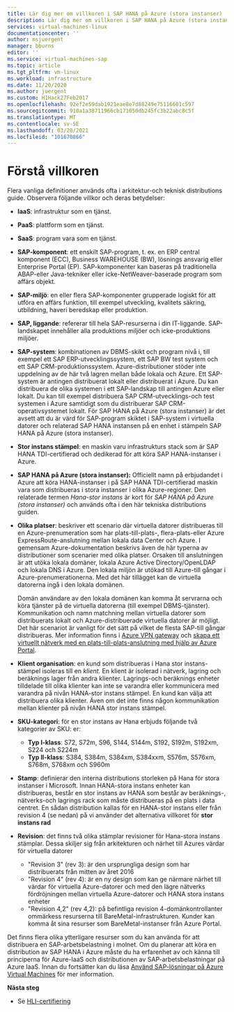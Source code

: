 ```yaml
---
title: Lär dig mer om villkoren i SAP HANA på Azure (stora instanser) | Microsoft Docs
description: Lär dig mer om villkoren i SAP HANA på Azure (stora instanser).
services: virtual-machines-linux
documentationcenter: ''
author: msjuergent
manager: bburns
editor: ''
ms.service: virtual-machines-sap
ms.topic: article
ms.tgt_pltfrm: vm-linux
ms.workload: infrastructure
ms.date: 11/20/2020
ms.author: juergent
ms.custom: H1Hack27Feb2017
ms.openlocfilehash: 92ef2e59dab1921eae8e7d88249e75116601c597
ms.sourcegitcommit: 910a1a38711966cb171050db245fc3b22abc8c5f
ms.translationtype: MT
ms.contentlocale: sv-SE
ms.lasthandoff: 03/20/2021
ms.locfileid: "101670866"
---
```

# <a name="know-the-terms"></a>Förstå villkoren

Flera vanliga definitioner används ofta i arkitektur-och teknisk distributions guide. Observera följande villkor och deras betydelser:

- **IaaS**: infrastruktur som en tjänst.
- **PaaS**: plattform som en tjänst.
- **SaaS**: program vara som en tjänst.
- **SAP-komponent**: ett enskilt SAP-program, t. ex. en ERP central komponent (ECC), Business WAREHOUSE (BW), lösnings ansvarig eller Enterprise Portal (EP). SAP-komponenter kan baseras på traditionella ABAP-eller Java-tekniker eller icke-NetWeaver-baserade program som affärs objekt.
- **SAP-miljö**: en eller flera SAP-komponenter grupperade logiskt för att utföra en affärs funktion, till exempel utveckling, kvalitets säkring, utbildning, haveri beredskap eller produktion.
- **SAP, liggande**: refererar till hela SAP-resurserna i din IT-liggande. SAP-landskapet innehåller alla produktions miljöer och icke-produktions miljöer.
- **SAP-system**: kombinationen av DBMS-skikt och program nivå i, till exempel ett SAP ERP-utvecklingssystem, ett SAP BW test system och ett SAP CRM-produktionssystem. Azure-distributioner stöder inte uppdelning av de här två lagren mellan både lokala och Azure. Ett SAP-system är antingen distribuerat lokalt eller distribuerat i Azure. Du kan distribuera de olika systemen i ett SAP-landskap till antingen Azure eller lokalt. Du kan till exempel distribuera SAP CRM-utvecklings-och test systemen i Azure samtidigt som du distribuerar SAP CRM-operativsystemet lokalt. För SAP HANA på Azure (stora instanser) är det avsett att du är värd för SAP-program skiktet i SAP-system i virtuella datorer och relaterad SAP HANA instansen på en enhet i stämpeln SAP HANA på Azure (stora instanser).
- **Stor instans stämpel**: en maskin varu infrastrukturs stack som är SAP HANA TDI-certifierad och dedikerad för att köra SAP HANA-instanser i Azure.
- **SAP HANA på Azure (stora instanser):** Officiellt namn på erbjudandet i Azure att köra HANA-instanser i på SAP HANA TDI-certifierad maskin vara som distribueras i stora instanser i olika Azure-regioner. Den relaterade termen *Hana-stor instans* är kort för *SAP HANA på Azure (stora instanser)* och används ofta i den här tekniska distributions guiden.
- **Olika platser**: beskriver ett scenario där virtuella datorer distribueras till en Azure-prenumeration som har plats-till-plats-, flera-plats-eller Azure ExpressRoute-anslutning mellan lokala data Center och Azure. I gemensam Azure-dokumentation beskrivs även de här typerna av distributioner som scenarier med olika platser. Orsaken till anslutningen är att utöka lokala domäner, lokala Azure Active Directory/OpenLDAP och lokala DNS i Azure. Den lokala miljön är utökad till Azure-till gångar i Azure-prenumerationerna. Med det här tillägget kan de virtuella datorerna ingå i den lokala domänen. 

   Domän användare av den lokala domänen kan komma åt servrarna och köra tjänster på de virtuella datorerna (till exempel DBMS-tjänster). Kommunikation och namn matchning mellan virtuella datorer som distribuerats lokalt och Azure-distribuerade virtuella datorer är möjligt. Det här scenariot är vanligt för det sätt på vilket de flesta SAP-till gångar distribueras. Mer information finns i [Azure VPN gateway](../../../vpn-gateway/vpn-gateway-about-vpngateways.md) och [skapa ett virtuellt nätverk med en plats-till-plats-anslutning med hjälp av Azure Portal](../../../vpn-gateway/tutorial-site-to-site-portal.md).
- **Klient organisation**: en kund som distribueras i Hana stor instans-stämpel isoleras till en *klient.* En klient är isolerad i nätverk, lagring och beräknings lager från andra klienter. Lagrings-och beräknings enheter tilldelade till olika klienter kan inte se varandra eller kommunicera med varandra på nivån HANA-stor instans stämpel. En kund kan välja att distribuera olika klienter. Även om det inte finns någon kommunikation mellan klienter på nivån HANA stor instans stämpel.
- **SKU-kategori**: för en stor instans av Hana erbjuds följande två kategorier av SKU: er:
    - **Typ I-klass**: S72, S72m, S96, S144, S144m, S192, S192m, S192xm, S224 och S224m
    - **Typ II-klass**: S384, S384m, S384xm, S384xxm, S576m, S576xm, S768m, S768xm och S960m
- **Stamp**: definierar den interna distributions storleken på Hana för stora instanser i Microsoft. Innan HANA-stora instans enheter kan distribueras, består en stor instans av HANA som består av beräknings-, nätverks-och lagrings rack som måste distribueras på en plats i data centret. En sådan distribution kallas för en HANA-stor instans eller från revision 4 (se nedan) på vi använder det alternativa villkoret för **stor instans rad**
- **Revision**: det finns två olika stämplar revisioner för Hana-stora instans stämplar. Dessa skiljer sig från arkitekturen och närhet till Azures värdar för virtuella datorer
    - "Revision 3" (rev 3): är den ursprungliga design som har distribuerats från mitten av året 2016
    - "Revision 4" (rev 4): är en ny design som kan ge närmare närhet till värdar för virtuella Azure-datorer och med den lägre nätverks fördröjningen mellan virtuella Azure-datorer och HANA stora instans enheter 
    - "Revision 4,2" (rev 4,2): på befintliga revision 4-domänkontrollanter ommärkess resurserna till BareMetal-infrastrukturen.  Kunder kan komma åt sina resurser som BareMetal-instanser från Azure Portal. 

Det finns flera olika ytterligare resurser som du kan använda för att distribuera en SAP-arbetsbelastning i molnet. Om du planerar att köra en distribution av SAP HANA i Azure måste du ha erfarenhet av och känna till principerna för Azure-IaaS och distributionen av SAP-arbetsbelastningar på Azure IaaS. Innan du fortsätter kan du läsa [Använd SAP-lösningar på Azure Virtual Machines](get-started.md) för mer information. 

**Nästa steg**
- Se [HLI-certifiering](hana-certification.md)